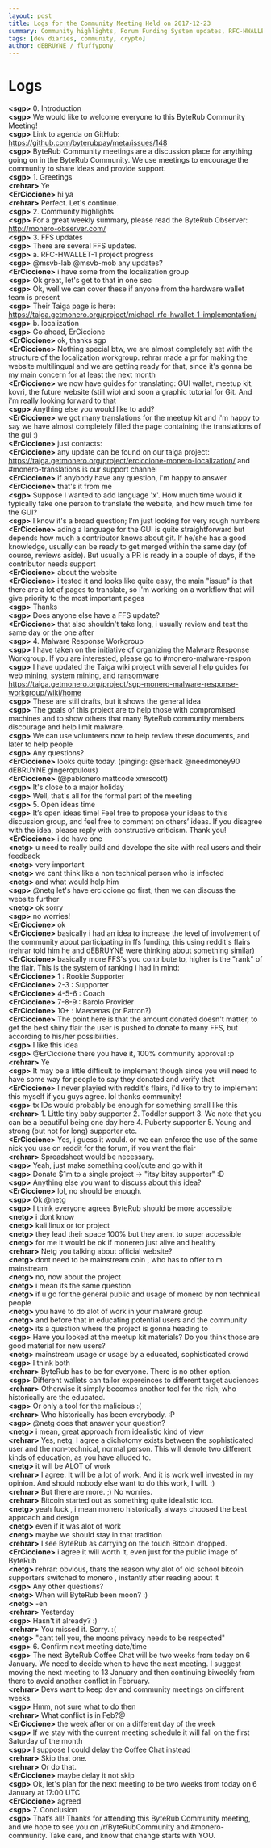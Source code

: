 ```yaml
---
layout: post
title: Logs for the Community Meeting Held on 2017-12-23
summary: Community highlights, Forum Funding System updates, RFC-HWALLET-1, Malware Response Workgroup, Forum Funding System donor flairs, and miscellaneous
tags: [dev diaries, community, crypto]
author: dEBRUYNE / fluffypony
---
```


# Logs  

**\<sgp>** 0. Introduction  
**\<sgp>** We would like to welcome everyone to this ByteRub Community Meeting!  
**\<sgp>** Link to agenda on GitHub: https://github.com/byterubpay/meta/issues/148  
**\<sgp>** ByteRub Community meetings are a discussion place for anything going on in the ByteRub Community. We use meetings to encourage the community to share ideas and provide support.  
**\<sgp>** 1. Greetings  
**\<rehrar>** Ye  
**\<ErCiccione>** hi ya  
**\<rehrar>** Perfect. Let's continue.  
**\<sgp>** 2. Community highlights  
**\<sgp>** For a great weekly summary, please read the ByteRub Observer: http://monero-observer.com/  
**\<sgp>** 3. FFS updates  
**\<sgp>** There are several FFS updates.  
**\<sgp>** a. RFC-HWALLET-1 project progress  
**\<sgp>** @msvb-lab @msvb-mob any updates?  
**\<ErCiccione>** i have some from the localization group  
**\<sgp>** Ok great, let's get to that in one sec  
**\<sgp>** Ok, well we can cover these if anyone from the hardware wallet team is present  
**\<sgp>** Their Taiga page is here: https://taiga.getmonero.org/project/michael-rfc-hwallet-1-implementation/  
**\<sgp>** b. localization  
**\<sgp>** Go ahead, ErCiccione  
**\<ErCiccione>** ok, thanks sgp  
**\<ErCiccione>** Nothing special btw, we are almost completely set with the structure of the localization workgroup. rehrar made a pr for making the website multilingual and we are getting ready for that, since it's gonna be my main concern for at least the next month  
**\<ErCiccione>** we now have guides for translating: GUI wallet, meetup kit, kovri, the future website (still wip) and soon a graphic tutorial for Git. And i'm really looking forward to that  
**\<sgp>** Anything else you would like to add?  
**\<ErCiccione>** we got many translations for the meetup kit and i'm happy to say we have almost completely filled the page containing the translations of the gui :)  
**\<ErCiccione>** just contacts:  
**\<ErCiccione>** any update can be found on our taiga project: https://taiga.getmonero.org/project/erciccione-monero-localization/ and #monero-translations is our support channel  
**\<ErCiccione>** if anybody have any question, i'm happy to answer  
**\<ErCiccione>** that's it from me  
**\<sgp>** Suppose I wanted to add language 'x'. How much time would it typically take one person to translate the website, and how much time for the GUI?  
**\<sgp>** I know it's a broad question; I'm just looking for very rough numbers  
**\<ErCiccione>** ading a language for the GUI is quite straightforward but depends how much a contributor knows about git. If he/she has a good knowledge, usually can be ready to get merged within the same day (of course, reviews aside). But usually a PR is ready in a couple of days, if the contributor needs support  
**\<ErCiccione>** about the website  
**\<ErCiccione>** i tested it and looks like quite easy, the main "issue" is that there are a lot of pages to translate, so i'm working on a workflow that will give priority to the most important pages  
**\<sgp>** Thanks  
**\<sgp>** Does anyone else have a FFS update?  
**\<ErCiccione>** that also shouldn't take long, i usually review and test the same day or the one after  
**\<sgp>** 4. Malware Response Workgroup  
**\<sgp>** I have taken on the initiative of organizing the Malware Response Workgroup. If you are interested, please go to #monero-malware-respon  
**\<sgp>** I have updated the Taiga wiki project with several help guides for web mining, system mining, and ransomware https://taiga.getmonero.org/project/sgp-monero-malware-response-workgroup/wiki/home  
**\<sgp>** These are still drafts, but it shows the general idea  
**\<sgp>** The goals of this project are to help those with compromised machines and to show others that many ByteRub community members discourage and help limit malware.  
**\<sgp>** We can use volunteers now to help review these documents, and later to help people  
**\<sgp>** Any questions?  
**\<ErCiccione>** looks quite today. (pinging: @serhack @needmoney90 dEBRUYNE gingeropulous)  
**\<ErCiccione>** (@pablonero mattcode xmrscott)  
**\<sgp>** It's close to a major holiday  
**\<sgp>** Well, that's all for the formal part of the meeting  
**\<sgp>** 5. Open ideas time  
**\<sgp>** It’s open ideas time! Feel free to propose your ideas to this discussion group, and feel free to comment on others’ ideas. If you disagree with the idea, please reply with constructive criticism. Thank you!  
**\<ErCiccione>** i do have one  
**\<netg>** u need to really build and develope the site with real users and their feedback  
**\<netg>** very important  
**\<netg>** we cant think like a non technical person who is infected  
**\<netg>** and what would help him  
**\<sgp>** @netg let's have erciccione go first, then we can discuss the website further  
**\<netg>** ok sorry  
**\<sgp>** no worries!  
**\<ErCiccione>** ok  
**\<ErCiccione>** basically i had an idea to increase the level of involvement of the community about participating in ffs funding, this using reddit's flairs (rehrar told him he and dEBRUYNE were thinking about something similar)  
**\<ErCiccione>** basically more FFS's you contribute to, higher is the "rank" of the flair. This is the system of ranking i had in mind:  
**\<ErCiccione>** 1     : Rookie Supporter  
**\<ErCiccione>** 2-3   : Supporter  
**\<ErCiccione>** 4-5-6 : Coach  
**\<ErCiccione>** 7-8-9 : Barolo Provider  
**\<ErCiccione>** 10+   : Maecenas (or Patron?)  
**\<ErCiccione>** The point here is that the amount donated doesn't matter, to get the best shiny flair the user is pushed to donate to many FFS, but according to his/her possibilities.  
**\<sgp>** I like this idea  
**\<sgp>** @ErCiccione there you have it, 100% community approval :p  
**\<rehrar>** Ye  
**\<sgp>** It may be a little difficult to implement though since you will need to have some way for people to say they donated and verify that  
**\<ErCiccione>** I never playied with reddit's flairs, i'd like to try to implement this myself if you guys agree. lol thanks community!  
**\<sgp>** tx IDs would probably be enough for something small like this  
**\<rehrar>** 1. Little tiny baby supporter 2. Toddler support 3. We note that you can be a beautiful being one day here 4. Puberty supporter 5. Young and strong (but not for long) supporter etc.  
**\<ErCiccione>** Yes, i guess it would. or we can enforce the use of the same nick you use on reddit for the forum, if you want the flair  
**\<rehrar>**  Spreadsheet would be necessary.  
**\<sgp>** Yeah, just make something cool/cute and go with it  
**\<sgp>** Donate $1m to a single project -> "itsy bitsy supporter" :D  
**\<sgp>** Anything else you want to discuss about this idea?  
**\<ErCiccione>** lol, no should be enough.  
**\<sgp>** Ok @netg  
**\<sgp>** I think everyone agrees ByteRub should be more accessible  
**\<netg>** i dont know  
**\<netg>** kali linux or tor project  
**\<netg>** they lead their space 100% but they arent to super accessible  
**\<netg>** for me it would be ok if monereo just alive and healthy  
**\<rehrar>** Netg you talking about official website?  
**\<netg>** dont need to be mainstream coin , who has to offer to m mainstream  
**\<netg>** no, now about the project  
**\<netg>** i mean its the same question  
**\<netg>** if u go for the general public and usage of monero by non technical people  
**\<netg>** you have to do alot of work in your malware group  
**\<netg>** and before that in educating potential users and the community  
**\<netg>** its a question where the project is gonna heading to  
**\<sgp>** Have you looked at the meetup kit materials? Do you think those are good material for new users?  
**\<netg>** mainstream usage or usage by a educated, sophisticated crowd  
**\<sgp>** I think both  
**\<rehrar>** ByteRub has to be for everyone. There is no other option.  
**\<sgp>** Different wallets can tailor expereinces to different target audiences  
**\<rehrar>** Otherwise it simply becomes another tool for the rich, who historically are the educated.  
**\<sgp>** Or only a tool for the malicious :(  
**\<rehrar>** Who historically has been everybody. :P  
**\<sgp>** \@netg does that answer your question?  
**\<netg>** i mean, great approach from idealistic kind of view  
**\<rehrar>** Yes, netg, I agree a dichotomy exists between the sophisticated user and the non-technical, normal person. This will denote two different kinds of education, as you have alluded to.  
**\<netg>** it will be ALOT of work  
**\<rehrar>** I agree. It will be a lot of work. And it is work well invested in my opinion. And should nobody else want to do this work, I will. :)  
**\<rehrar>** But there are more. ;) No worries.  
**\<rehrar>** Bitcoin started out as something quite idealistic too.  
**\<netg>** yeah fuck , i mean monero historically always choosed the  best approach and design  
**\<netg>** even if it was alot of work  
**\<netg>** maybe we should stay in that tradition  
**\<rehrar>** I see ByteRub as carrying on the touch Bitcoin dropped.  
**\<ErCiccione>** i agree it will worth it, even just for the public image of ByteRub  
**\<netg>** rehrar: obvious, thats the reason why alot of old school bitcoin supporters switched to monero , instantly after reading about it  
**\<sgp>** Any other questions?  
**\<netg>** When will ByteRub been moon? :)  
**\<netg>** \-en  
**\<rehrar>** Yesterday  
**\<sgp>** Hasn't it already? :)  
**\<rehrar>** You missed it. Sorry. :(  
**\<netg>** "cant tell you, the moons privacy needs to be respected"  
**\<sgp>** 6. Confirm next meeting date/time  
**\<sgp>** The next ByteRub Coffee Chat will be two weeks from today on 6 January. We need to decide when to have the next meeting. I suggest moving the next meeting to 13 January and then continuing biweekly from there to avoid another conflict in February.  
**\<rehrar>** Devs want to keep dev and community meetings on different weeks.  
**\<sgp>** Hmm, not sure what to do then  
**\<rehrar>** What conflict is in Feb?@  
**\<ErCiccione>** the week after or on a different day of the week  
**\<sgp>** If we stay with the current meeting schedule it will fall on the first Saturday of the month  
**\<sgp>** I suppose I could delay the Coffee Chat instead  
**\<rehrar>** Skip that one.  
**\<rehrar>** Or do that.  
**\<ErCiccione>** maybe delay it not skip  
**\<sgp>** Ok, let's plan for the next meeting to be two weeks from today on 6 January at 17:00 UTC  
**\<ErCiccione>** agreed  
**\<sgp>** 7. Conclusion  
**\<sgp>** That’s all! Thanks for attending this ByteRub Community meeting, and we hope to see you on /r/ByteRubCommunity and #monero-community. Take care, and know that change starts with YOU.  